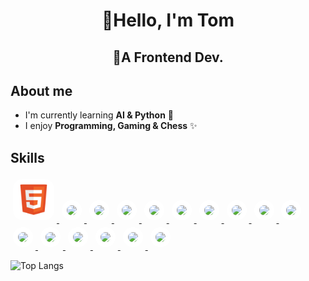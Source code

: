 <!-- https://github.com/ikatyang/emoji-cheat-sheet -->
<style>
  .icon {
    background-color: white;
    border-radius: 16px;
    display: inline;
    padding: 8px;
    margin: 4px;
  }
</style>

<h1 align="center">🍰Hello, I'm Tom</h1>
<h2 align="center">🍍A Frontend Dev.</h2>

## About me

- I'm currently learning **AI & Python** 🐍
- I enjoy **Programming, Gaming & Chess** ✨

## Skills

<p>
  <a href="https://www.w3schools.com/html/default.asp">
    <img
      src="/icons/html.svg"
      width="50"
      class="icon"
    />
  </a>
  <a href="https://www.w3schools.com/css/default.asp">
    <img
      src="https://cdn.jsdelivr.net/gh/devicons/devicon/icons/css3/css3-original.svg"
      width="50"
      class="icon"
    />
  </a>
  <a href="https://www.w3schools.com/js/default.asp">
    <img
      src="https://cdn.jsdelivr.net/gh/devicons/devicon/icons/javascript/javascript-original.svg"
      width="50"
      class="icon"
    />
  </a>
  <a href="https://www.typescriptlang.org/">
    <img
      src="https://cdn.jsdelivr.net/gh/devicons/devicon/icons/typescript/typescript-original.svg"
      width="50"
      class="icon"
    />
  </a>
  <a href="https://reactjs.org/">
    <img
      src="https://cdn.jsdelivr.net/gh/devicons/devicon/icons/react/react-original.svg"
      width="50"
      class="icon"
    />
  </a>
  <a href="https://threejs.org/">
    <img
      src="https://cdn.jsdelivr.net/gh/devicons/devicon/icons/threejs/threejs-original-wordmark.svg"
      width="50"
      class="icon"
    />
  </a>
  <a href="https://github.com/">
    <img
      src="https://cdn.jsdelivr.net/gh/devicons/devicon/icons/github/github-original.svg"
      width="50"
      class="icon"
    />
  </a>
  <a href="https://firebase.google.com/">
    <img
      src="https://cdn.jsdelivr.net/gh/devicons/devicon/icons/firebase/firebase-plain.svg"
      width="50"
      class="icon"
    />
  </a>
  <a href="https://sass-lang.com/">
    <img
      src="https://cdn.jsdelivr.net/gh/devicons/devicon/icons/sass/sass-original.svg"
      width="50"
      class="icon"
    />
  </a>
  <a href="https://code.visualstudio.com/">
    <img
      src="https://cdn.jsdelivr.net/gh/devicons/devicon/icons/vscode/vscode-original.svg"
      width="50"
      class="icon"
    />
  </a>
  <a href="https://wordpress.com/">
    <img
      src="https://cdn.jsdelivr.net/gh/devicons/devicon/icons/wordpress/wordpress-plain.svg"
      width="50"
      class="icon"
    />
  </a>
  <a href="https://getbootstrap.com/">
    <img
      src="https://cdn.jsdelivr.net/gh/devicons/devicon/icons/bootstrap/bootstrap-original.svg"
      width="50"
      class="icon"
    />
  </a>
  <a href="https://tailwindcss.com/">
    <img
      src="https://cdn.jsdelivr.net/gh/devicons/devicon/icons/tailwindcss/tailwindcss-original-wordmark.svg"
      width="50"
      class="icon"
    />
  </a>
  <a href="https://d3js.org/">
    <img
      src="https://cdn.jsdelivr.net/gh/devicons/devicon/icons/d3js/d3js-original.svg"
      width="50"
      class="icon"
    />
  </a>
  <a href="https://nextjs.org/">
    <img
      src="https://cdn.jsdelivr.net/gh/devicons/devicon/icons/nextjs/nextjs-original-wordmark.svg"
      width="50"
      class="icon"
    />
  </a>
  <a href="https://www.opengl.org/">
    <img
      src="https://cdn.jsdelivr.net/gh/devicons/devicon/icons/opengl/opengl-original.svg"
      width="50"
      class="icon"
    />
  </a>
</p>

<!-- ![GitHub stats](https://github-readme-stats.vercel.app/api?username=TomFanHM&show_icons=true&hide_border=true) -->

![Top Langs](https://github-readme-stats.vercel.app/api/top-langs/?username=TomFanHM&size_weight=0.5&count_weight=0.5)
